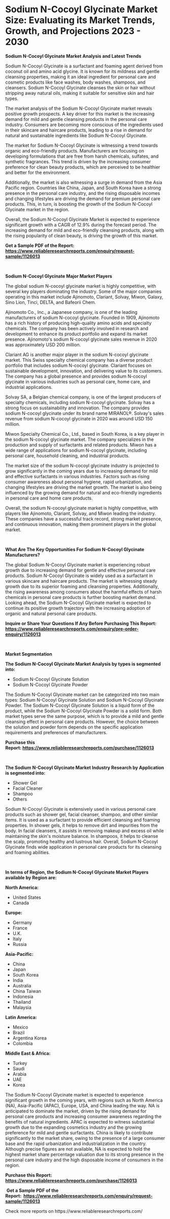<p><h1>Sodium N-Cocoyl Glycinate Market Size: Evaluating its Market Trends, Growth, and Projections 2023 - 2030</h1></p><p><strong>Sodium N-Cocoyl Glycinate Market Analysis and Latest Trends</strong></p>
<p><p>Sodium N-Cocoyl Glycinate is a surfactant and foaming agent derived from coconut oil and amino acid glycine. It is known for its mildness and gentle cleansing properties, making it an ideal ingredient for personal care and cosmetic products like face washes, body washes, shampoos, and cleansers. Sodium N-Cocoyl Glycinate cleanses the skin or hair without stripping away natural oils, making it suitable for sensitive skin and hair types.</p><p>The market analysis of the Sodium N-Cocoyl Glycinate market reveals positive growth prospects. A key driver for this market is the increasing demand for mild and gentle cleansing products in the personal care industry. Consumers are becoming more conscious of the ingredients used in their skincare and haircare products, leading to a rise in demand for natural and sustainable ingredients like Sodium N-Cocoyl Glycinate.</p><p>The market for Sodium N-Cocoyl Glycinate is witnessing a trend towards organic and eco-friendly products. Manufacturers are focusing on developing formulations that are free from harsh chemicals, sulfates, and synthetic fragrances. This trend is driven by the increasing consumer preference for clean beauty products, which are perceived to be healthier and better for the environment.</p><p>Additionally, the market is also witnessing a surge in demand from the Asia Pacific region. Countries like China, Japan, and South Korea have a strong presence in the personal care industry, and the rising disposable incomes and changing lifestyles are driving the demand for premium personal care products. This, in turn, is boosting the growth of the Sodium N-Cocoyl Glycinate market in the region.</p><p>Overall, the Sodium N-Cocoyl Glycinate Market is expected to experience significant growth with a CAGR of 12.9% during the forecast period. The increasing demand for mild and eco-friendly cleansing products, along with the rising popularity of clean beauty, is driving the growth of this market.</p></p>
<p><strong>Get a Sample PDF of the Report:&nbsp; <a href="https://www.reliableresearchreports.com/enquiry/request-sample/1126013">https://www.reliableresearchreports.com/enquiry/request-sample/1126013</a></strong></p>
<p>&nbsp;</p>
<p><strong>Sodium N-Cocoyl Glycinate Major Market Players</strong></p>
<p><p>The global sodium N-cocoyl glycinate market is highly competitive, with several key players dominating the industry. Some of the major companies operating in this market include Ajinomoto, Clariant, Solvay, Miwon, Galaxy, Sino Lion, Tinci, DELTA, and Bafeorii Chem.</p><p>Ajinomoto Co., Inc., a Japanese company, is one of the leading manufacturers of sodium N-cocoyl glycinate. Founded in 1909, Ajinomoto has a rich history of producing high-quality amino acids and specialty chemicals. The company has been actively involved in research and development to enhance its product portfolio and expand its market presence. Ajinomoto's sodium N-cocoyl glycinate sales revenue in 2020 was approximately USD 200 million.</p><p>Clariant AG is another major player in the sodium N-cocoyl glycinate market. This Swiss specialty chemical company has a diverse product portfolio that includes sodium N-cocoyl glycinate. Clariant focuses on sustainable development, innovation, and delivering value to its customers. The company has a global presence and provides sodium N-cocoyl glycinate in various industries such as personal care, home care, and industrial applications.</p><p>Solvay SA, a Belgian chemical company, is one of the largest producers of specialty chemicals, including sodium N-cocoyl glycinate. Solvay has a strong focus on sustainability and innovation. The company provides sodium N-cocoyl glycinate under its brand name MIRANOL®. Solvay's sales revenue from sodium N-cocoyl glycinate in 2020 was around USD 150 million.</p><p>Miwon Specialty Chemical Co., Ltd., based in South Korea, is a key player in the sodium N-cocoyl glycinate market. The company specializes in the production and supply of surfactants and related products. Miwon has a wide range of applications for sodium N-cocoyl glycinate, including personal care, household cleaning, and industrial products.</p><p>The market size of the sodium N-cocoyl glycinate industry is projected to grow significantly in the coming years due to increasing demand for mild and effective surfactants in various industries. Factors such as rising consumer awareness about personal hygiene, rapid urbanization, and changing lifestyles are driving the market growth. The market is also being influenced by the growing demand for natural and eco-friendly ingredients in personal care and home care products.</p><p>Overall, the sodium N-cocoyl glycinate market is highly competitive, with players like Ajinomoto, Clariant, Solvay, and Miwon leading the industry. These companies have a successful track record, strong market presence, and continuous innovation, making them prominent players in the global market.</p></p>
<p>&nbsp;</p>
<p><strong>What Are The Key Opportunities For Sodium N-Cocoyl Glycinate Manufacturers?</strong></p>
<p><p>The global Sodium N-Cocoyl Glycinate market is experiencing robust growth due to increasing demand for gentle and effective personal care products. Sodium N-Cocoyl Glycinate is widely used as a surfactant in various skincare and haircare products. The market is witnessing steady growth due to its superior foaming and cleansing properties. Additionally, the rising awareness among consumers about the harmful effects of harsh chemicals in personal care products is further boosting market demand. Looking ahead, the Sodium N-Cocoyl Glycinate market is expected to continue its positive growth trajectory with the increasing adoption of organic and natural personal care products.</p></p>
<p><strong>Inquire or Share Your Questions If Any Before Purchasing This Report: <a href="https://www.reliableresearchreports.com/enquiry/pre-order-enquiry/1126013">https://www.reliableresearchreports.com/enquiry/pre-order-enquiry/1126013</a></strong></p>
<p>&nbsp;</p>
<p><strong>Market Segmentation</strong></p>
<p><strong>The Sodium N-Cocoyl Glycinate Market Analysis by types is segmented into:</strong></p>
<p><ul><li>Sodium N-Cocoyl Glycinate Solution</li><li>Sodium N-Cocoyl Glycinate Powder</li></ul></p>
<p><p>The Sodium N-Cocoyl Glycinate market can be categorized into two main types: Sodium N-Cocoyl Glycinate Solution and Sodium N-Cocoyl Glycinate Powder. The Sodium N-Cocoyl Glycinate Solution is a liquid form of the product, while the Sodium N-Cocoyl Glycinate Powder is a solid form. Both market types serve the same purpose, which is to provide a mild and gentle cleansing effect in personal care products. However, the choice between the solution and powder form depends on the specific application requirements and preferences of manufacturers.</p></p>
<p><strong>Purchase this Report:&nbsp;<a href="https://www.reliableresearchreports.com/purchase/1126013">https://www.reliableresearchreports.com/purchase/1126013</a></strong></p>
<p>&nbsp;</p>
<p><strong>The Sodium N-Cocoyl Glycinate Market Industry Research by Application is segmented into:</strong></p>
<p><ul><li>Shower Gel</li><li>Facial Cleaner</li><li>Shampoo</li><li>Others</li></ul></p>
<p><p>Sodium N-Cocoyl Glycinate is extensively used in various personal care products such as shower gel, facial cleanser, shampoo, and other similar items. It is used as a surfactant to provide efficient cleansing and foaming properties. In shower gels, it helps to remove dirt and impurities from the body. In facial cleansers, it assists in removing makeup and excess oil while maintaining the skin's moisture balance. In shampoos, it helps to cleanse the scalp, promoting healthy and lustrous hair. Overall, Sodium N-Cocoyl Glycinate finds wide application in personal care products for its cleansing and foaming abilities.</p></p>
<p>&nbsp;</p>
<p><strong>In terms of Region, the Sodium N-Cocoyl Glycinate Market Players available by Region are:</strong></p>
<p>
    <p> <strong> North America: </strong>
        <ul>
            <li>United States</li>
            <li>Canada</li>
        </ul>
        </p> 
    <p> <strong> Europe: </strong>
        <ul>
            <li>Germany</li>
            <li>France</li>
            <li>U.K.</li>
            <li>Italy</li>
            <li>Russia</li>
        </ul>
        </p> 
    <p> <strong> Asia-Pacific: </strong>
        <ul>
            <li>China</li>
            <li>Japan</li>
            <li>South Korea</li>
            <li>India</li>
            <li>Australia</li>
            <li>China Taiwan</li>
            <li>Indonesia</li>
            <li>Thailand</li>
            <li>Malaysia</li>
        </ul>
        </p> 
    <p> <strong> Latin America: </strong>
        <ul>
            <li>Mexico</li>
            <li>Brazil</li>
            <li>Argentina Korea</li>
            <li>Colombia</li>
        </ul>
        </p> 
    <p> <strong> Middle East & Africa: </strong>
        <ul>
            <li>Turkey</li>
            <li>Saudi</li>
            <li>Arabia</li>
            <li>UAE</li>
            <li>Korea</li>
        </ul>
    </p>
    </p>
<p><p>The Sodium N-Cocoyl Glycinate market is expected to experience significant growth in the coming years, with regions such as North America (NA), Asia-Pacific (APAC), Europe, USA, and China leading the way. NA is anticipated to dominate the market, driven by the rising demand for personal care products and increasing consumer awareness regarding the benefits of natural ingredients. APAC is expected to witness substantial growth due to the expanding cosmetics industry and the growing preference for mild and gentle surfactants. China is likely to contribute significantly to the market share, owing to the presence of a large consumer base and the rapid urbanization and industrialization in the country. Although precise figures are not available, NA is expected to hold the highest market share percentage valuation due to its strong presence in the personal care industry and the high disposable income of consumers in the region.</p></p>
<p><strong>Purchase this Report: <a href="https://www.reliableresearchreports.com/purchase/1126013">https://www.reliableresearchreports.com/purchase/1126013</a></strong></p>
<p>&nbsp;<strong>Get a Sample PDF of the Report:&nbsp;&nbsp;<a href="https://www.reliableresearchreports.com/enquiry/request-sample/1126013">https://www.reliableresearchreports.com/enquiry/request-sample/1126013</a></strong></p>
<p><strong></strong></p>
<p>Check more reports on https://www.reliableresearchreports.com/</p>